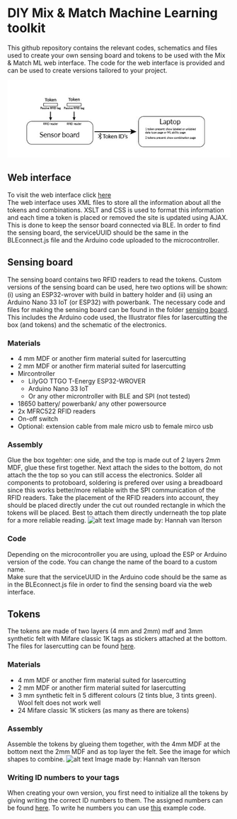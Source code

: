 # DIY Mix & Match Machine Learning toolkit
This github repository contains the relevant codes, schematics and files used to create your own sensing board and tokens to be used with the Mix & Match ML web interface. The code for the web interface is provided and can be used to create versions tailored to your project. 

![alt text](https://github.com/MixMatchMLtoolkit/DIY-toolkit/blob/main/system%20overview.jpg)
## Web interface 
To visit the web interface click [here](https://mixmatchmltoolkit.github.io/) <br>
The web interface uses XML files to store all the information about all the tokens and combinations. XSLT and CSS is used to format this information and each time a token is placed or removed the site is updated using AJAX. This is done to keep the sensor board connected via BLE. 
In order to find the sensing board, the serviceUUID should be the same in the BLEconnect.js file and the Arduino code uploaded to the microcontroller.


## Sensing board
The sensing board contains two RFID readers to read the tokens. Custom versions of the sensing board can be used, here two options will be shown: (i) using an ESP32-wrover with build in battery holder and (ii) using an Arduino Nano 33 IoT (or ESP32) with powerbank.
The necessary code and files for making the sensing board can be found in the folder [sensing board](https://github.com/MixMatchMLtoolkit/DIY-toolkit/tree/main/sensing%20board). This includes the Arduino code used, the Illustrator files for lasercutting the box (and tokens) and the schematic of the electronics.


### Materials
<ul>
  <li>4 mm MDF or another firm material suited for lasercutting</li>
  <li>2 mm MDF or another firm material suited for lasercutting</li>
  <li>Mircontroller<li>
    <ul>
      <li>LilyGO TTGO T-Energy ESP32-WROVER</li>
      <li>Arduino Nano 33 IoT</li>
      <li>Or any other microntroller with BLE and SPI (not tested)</li>
      </ul>
  <li>18650  battery/ powerbank/ any other powersource</li>
  <li>2x MFRC522 RFID readers</li>
  <li>On-off switch</li>
  <li>Optional: extension cable from male micro usb to female mirco usb</li>
</ul>

### Assembly
Glue the box togehter: one side, and the top is made out of 2 layers 2mm MDF, glue these first together. Next attach the sides to the bottom, do not attach the the top so you can still access the electronics.
Solder all components to protoboard, soldering is prefered over using a breadboard since this works better/more reliable with the SPI communication of the RFID readers.
Take the placement of the RFID readers into account, they should be placed directly under the cut out rounded rectangle in which the tokens will be placed. Best to attach them directly underneath the top plate for a more reliable reading. 
![alt text](https://github.com/MixMatchMLtoolkit/DIY-toolkit/blob/main/creationboard.jpg)
Image made by: Hannah van Iterson
  
### Code
Depending on the microcontroller you are using, upload the ESP or Arduino version of the code. You can change the name of the board to a custom name. <br>
Make sure that the serviceUUID in the Arduino code should be the same as in the BLEconnect.js file in order to find the sensing board via the web interface. 


## Tokens
The tokens are made of two layers (4 mm and 2mm) mdf and 3mm synthetic felt with Mifare classic 1K tags as stickers attached at the bottom. The files for lasercutting can be found [here](https://github.com/MixMatchMLtoolkit/DIY-toolkit/tree/main/sensing%20board/Files%20for%20lasercutting).

### Materials
<ul>
  <li>4 mm MDF or another firm material suited for lasercutting</li>
  <li>2 mm MDF or another firm material suited for lasercutting</li>
  <li>3 mm synthetic felt in 5 different colours (2 tints blue, 3 tints green). Wool felt does not work well</li>
  <li>24 Mifare classic 1K stickers (as many as there are tokens) </li>
</ul>

### Assembly
Assemble the tokens by glueing them together, with the 4mm MDF at the bottom next the 2mm MDF and as top layer the felt. 
See the image for which shapes to combine. 
![alt text](https://github.com/MixMatchMLtoolkit/DIY-toolkit/blob/main/creationtokens.jpg)
Image made by: Hannah van Iterson

### Writing ID numbers to your tags
When creating your own version, you first need to initialize all the tokens by giving writing the correct ID numbers to them. The assigned numbers can be found [here](https://github.com/MixMatchMLtoolkit/DIY-toolkit/blob/main/Token%20id's.xlsx). To write he numbers you can use [this](https://github.com/miguelbalboa/rfid/tree/master/examples/rfid_write_personal_data) example code. 

